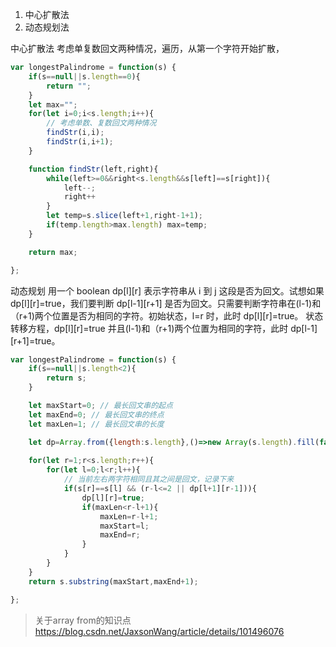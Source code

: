 
 1. 中心扩散法
 2. 动态规划法

中心扩散法
考虑单复数回文两种情况，遍历，从第一个字符开始扩散，

```js
var longestPalindrome = function(s) {
    if(s==null||s.length==0){
        return "";
    }
    let max="";
    for(let i=0;i<s.length;i++){
        // 考虑单数、复数回文两种情况
        findStr(i,i);
        findStr(i,i+1);
    }

    function findStr(left,right){
        while(left>=0&&right<s.length&&s[left]==s[right]){
            left--;
            right++
        }
        let temp=s.slice(left+1,right-1+1);
        if(temp.length>max.length) max=temp;
    }

    return max;

};
```


动态规划 
用一个 boolean dp[l][r] 表示字符串从 i 到 j 这段是否为回文。试想如果 dp[l][r]=true，我们要判断 dp[l-1][r+1] 是否为回文。只需要判断字符串在(l-1)和（r+1)两个位置是否为相同的字符。初始状态，l=r 时，此时 dp[l][r]=true。 状态转移方程，dp[l][r]=true 并且(l-1)和（r+1)两个位置为相同的字符，此时 dp[l-1][r+1]=true。

```js
var longestPalindrome = function(s) {
    if(s==null||s.length<2){
        return s;
    }

    let maxStart=0; // 最长回文串的起点
    let maxEnd=0; // 最长回文串的终点
    let maxLen=1; // 最长回文串的长度

    let dp=Array.from({length:s.length},()=>new Array(s.length).fill(false));
    
    for(let r=1;r<s.length;r++){
        for(let l=0;l<r;l++){
            // 当前左右两字符相同且其之间是回文，记录下来
            if(s[r]==s[l] && (r-l<=2 || dp[l+1][r-1])){
                dp[l][r]=true;
                if(maxLen<r-l+1){
                    maxLen=r-l+1;
                    maxStart=l;
                    maxEnd=r;
                }
            }
        }
    }
    return s.substring(maxStart,maxEnd+1);

};
```

> 关于array from的知识点
> https://blog.csdn.net/JaxsonWang/article/details/101496076